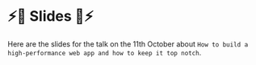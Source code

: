 # ⚡️🚀 Slides 🚀⚡️

Here are the slides for the talk on the 11th October about `How to build a high-performance web app and how to keep it top notch`.
